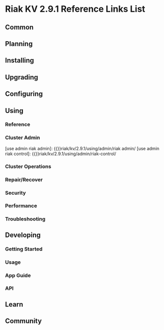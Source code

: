 
# Riak KV 2.9.1 Reference Links List


## Common

[downloads]: {{<baseurl>}}riak/kv/2.9.1/downloads/
[install index]: {{<baseurl>}}riak/kv/2.9.1/setup/installing
[upgrade index]: {{<baseurl>}}riak/kv/2.9.1/upgrading
[plan index]: {{<baseurl>}}riak/kv/2.9.1/planning
[config index]: {{<baseurl>}}riak/2.9.1/using/configuring/
[config reference]: {{<baseurl>}}riak/kv/2.9.1/configuring/reference/
[manage index]: {{<baseurl>}}riak/kv/2.9.1/using/managing
[performance index]: {{<baseurl>}}riak/kv/2.9.1/using/performance
[glossary vnode]: {{<baseurl>}}riak/kv/2.9.1/learn/glossary/#vnode
[contact basho]: https://www.tiot.jp/en/about-us/contact-us/


## Planning

[plan index]: {{<baseurl>}}riak/kv/2.9.1/setup/planning
[plan start]: {{<baseurl>}}riak/kv/2.9.1/setup/planning/start
[plan backend]: {{<baseurl>}}riak/kv/2.9.1/setup/planning/backend
[plan backend bitcask]: {{<baseurl>}}riak/kv/2.9.1/setup/planning/backend/bitcask
[plan backend leveldb]: {{<baseurl>}}riak/kv/2.9.1/setup/planning/backend/leveldb
[plan backend leveled]: {{<baseurl>}}riak/kv/2.9.1/setup/planning/backend/leveled
[plan backend memory]: {{<baseurl>}}riak/kv/2.9.1/setup/planning/backend/memory
[plan backend multi]: {{<baseurl>}}riak/kv/2.9.1/setup/planning/backend/multi
[plan cluster capacity]: {{<baseurl>}}riak/kv/2.9.1/setup/planning/cluster-capacity
[plan bitcask capacity]: {{<baseurl>}}riak/kv/2.9.1/setup/planning/bitcask-capacity-calc
[plan best practices]: {{<baseurl>}}riak/kv/2.9.1/setup/planning/best-practices
[plan future]: {{<baseurl>}}riak/kv/2.9.1/setup/planning/future


## Installing

[install index]: {{<baseurl>}}riak/kv/2.9.1/setup/installing
[install aws]: {{<baseurl>}}riak/kv/2.9.1/setup/installing/amazon-web-services
[install debian & ubuntu]: {{<baseurl>}}riak/kv/2.9.1/setup/installing/debian-ubuntu
[install freebsd]: {{<baseurl>}}riak/kv/2.9.1/setup/installing/freebsd
[install mac osx]: {{<baseurl>}}riak/kv/2.9.1/setup/installing/mac-osx
[install rhel & centos]: {{<baseurl>}}riak/kv/2.9.1/setup/installing/rhel-centos
[install smartos]: {{<baseurl>}}riak/kv/2.9.1/setup/installing/smartos
[install solaris]: {{<baseurl>}}riak/kv/2.9.1/setup/installing/solaris
[install suse]: {{<baseurl>}}riak/kv/2.9.1/setup/installing/suse
[install windows azure]: {{<baseurl>}}riak/kv/2.9.1/setup/installing/windows-azure

[install source index]: {{<baseurl>}}riak/kv/2.9.1/setup/installing/source
[install source erlang]: {{<baseurl>}}riak/kv/2.9.1/setup/installing/source/erlang
[install source jvm]: {{<baseurl>}}riak/kv/2.9.1/setup/installing/source/jvm

[install verify]: {{<baseurl>}}riak/kv/2.9.1/setup/installing/verify


## Upgrading

[upgrade index]: {{<baseurl>}}riak/kv/2.9.1/setup/upgrading
[upgrade checklist]: {{<baseurl>}}riak/kv/2.9.1/setup/upgrading/checklist
[upgrade version]: {{<baseurl>}}riak/kv/2.9.1/setup/upgrading/version
[upgrade cluster]: {{<baseurl>}}riak/kv/2.9.1/setup/upgrading/cluster
[upgrade mdc]: {{<baseurl>}}riak/kv/2.9.1/setup/upgrading/multi-datacenter
[upgrade downgrade]: {{<baseurl>}}riak/kv/2.9.1/setup/downgrade


## Configuring

[config index]: {{<baseurl>}}riak/kv/2.9.1/configuring
[config basic]: {{<baseurl>}}riak/kv/2.9.1/configuring/basic
[config backend]: {{<baseurl>}}riak/kv/2.9.1/configuring/backend
[config manage]: {{<baseurl>}}riak/kv/2.9.1/configuring/managing
[config reference]: {{<baseurl>}}riak/kv/2.9.1/configuring/reference/
[config strong consistency]: {{<baseurl>}}riak/kv/2.9.1/configuring/strong-consistency
[config load balance]: {{<baseurl>}}riak/kv/2.9.1/configuring/load-balancing-proxy
[config mapreduce]: {{<baseurl>}}riak/kv/2.9.1/configuring/mapreduce
[config search]: {{<baseurl>}}riak/kv/2.9.1/configuring/search/

[config v3 mdc]: {{<baseurl>}}riak/kv/2.9.1/configuring/v3-multi-datacenter
[config v3 nat]: {{<baseurl>}}riak/kv/2.9.1/configuring/v3-multi-datacenter/nat
[config v3 quickstart]: {{<baseurl>}}riak/kv/2.9.1/configuring/v3-multi-datacenter/quick-start
[config v3 ssl]: {{<baseurl>}}riak/kv/2.9.1/configuring/v3-multi-datacenter/ssl

[config v2 mdc]: {{<baseurl>}}riak/kv/2.9.1/configuring/v2-multi-datacenter
[config v2 nat]: {{<baseurl>}}riak/kv/2.9.1/configuring/v2-multi-datacenter/nat
[config v2 quickstart]: {{<baseurl>}}riak/kv/2.9.1/configuring/v2-multi-datacenter/quick-start
[config v2 ssl]: {{<baseurl>}}riak/kv/2.9.1/configuring/v2-multi-datacenter/ssl



## Using

[use index]: {{<baseurl>}}riak/kv/2.9.1/using/
[use admin commands]: {{<baseurl>}}riak/kv/2.9.1/using/cluster-admin-commands
[use running cluster]: {{<baseurl>}}riak/kv/2.9.1/using/running-a-cluster

### Reference

[use ref custom code]: {{<baseurl>}}riak/kv/2.9.1/using/reference/custom-code
[use ref handoff]: {{<baseurl>}}riak/kv/2.9.1/using/reference/handoff
[use ref monitoring]: {{<baseurl>}}riak/kv/2.9.1/using/reference/statistics-monitoring
[use ref search]: {{<baseurl>}}riak/kv/2.9.1/using/reference/search
[use ref 2i]: {{<baseurl>}}riak/kv/2.9.1/using/reference/secondary-indexes
[use ref snmp]: {{<baseurl>}}riak/kv/2.9.1/using/reference/snmp
[use ref strong consistency]: {{<baseurl>}}riak/kv/2.9.1/using/reference/strong-consistency
[use ref jmx]: {{<baseurl>}}riak/kv/2.9.1/using/reference/jmx
[use ref obj del]: {{<baseurl>}}riak/kv/2.9.1/using/reference/object-deletion/
[use ref v3 mdc]: {{<baseurl>}}riak/kv/2.9.1/using/reference/v3-multi-datacenter
[use ref v2 mdc]: {{<baseurl>}}riak/kv/2.9.1/using/reference/v2-multi-datacenter

### Cluster Admin

[use admin index]: {{<baseurl>}}riak/kv/2.9.1/using/admin/
[use admin commands]: {{<baseurl>}}riak/kv/2.9.1/using/admin/commands/
[use admin riak cli]: {{<baseurl>}}riak/kv/2.9.1/using/admin/riak-cli/
[use admin riak admin]: {{<baseurl>}}riak/kv/2.9.1/using/admin/riak admin/
[use admin riak control]: {{<baseurl>}}riak/kv/2.9.1/using/admin/riak-control/

### Cluster Operations

[cluster ops add remove node]: {{<baseurl>}}riak/kv/2.9.1/using/cluster-operations/adding-removing-nodes
[cluster ops inspect node]: {{<baseurl>}}riak/kv/2.9.1/using/cluster-operations/inspecting-node
[cluster ops change info]: {{<baseurl>}}riak/kv/2.9.1/using/cluster-operations/changing-cluster-info
[cluster ops load balance]: {{<baseurl>}}riak/kv/2.9.1/configuring/load-balancing-proxy
[cluster ops bucket types]: {{<baseurl>}}riak/kv/2.9.1/using/cluster-operations/bucket-types
[cluster ops handoff]: {{<baseurl>}}riak/kv/2.9.1/using/cluster-operations/handoff
[cluster ops log]: {{<baseurl>}}riak/kv/2.9.1/using/cluster-operations/logging
[cluster ops obj del]: {{<baseurl>}}riak/kv/2.9.1/using/reference/object-deletion
[cluster ops backup]: {{<baseurl>}}riak/kv/2.9.1/using/cluster-operations/backing-up
[cluster ops mdc]: {{<baseurl>}}riak/kv/2.9.1/using/cluster-operations/v3-multi-datacenter
[cluster ops strong consistency]: {{<baseurl>}}riak/kv/2.9.1/using/cluster-operations/strong-consistency
[cluster ops 2i]: {{<baseurl>}}riak/kv/2.9.1/using/reference/secondary-indexes
[cluster ops v3 mdc]: {{<baseurl>}}riak/kv/2.9.1/using/cluster-operations/v3-multi-datacenter
[cluster ops v2 mdc]: {{<baseurl>}}riak/kv/2.9.1/using/cluster-operations/v2-multi-datacenter

### Repair/Recover

[repair recover index]: {{<baseurl>}}riak/kv/2.9.1/using/repair-recovery
[repair recover index]: {{<baseurl>}}riak/kv/2.9.1/using/repair-recovery/failure-recovery/

### Security

[security index]: {{<baseurl>}}riak/kv/2.9.1/using/security/
[security basics]: {{<baseurl>}}riak/kv/2.9.1/using/security/basics
[security managing]: {{<baseurl>}}riak/kv/2.9.1/using/security/managing-sources/

### Performance

[perf index]: {{<baseurl>}}riak/kv/2.9.1/using/performance/
[perf benchmark]: {{<baseurl>}}riak/kv/2.9.1/using/performance/benchmarking
[perf open files]: {{<baseurl>}}riak/kv/2.9.1/using/performance/open-files-limit/
[perf erlang]: {{<baseurl>}}riak/kv/2.9.1/using/performance/erlang
[perf aws]: {{<baseurl>}}riak/kv/2.9.1/using/performance/amazon-web-services
[perf latency checklist]: {{<baseurl>}}riak/kv/2.9.1/using/performance/latency-reduction

### Troubleshooting

[troubleshoot http]: {{<baseurl>}}riak/kv/2.9.1/using/troubleshooting/http-204


## Developing

[dev index]: {{<baseurl>}}riak/kv/2.9.1/developing
[dev client libraries]: {{<baseurl>}}riak/kv/2.9.1/developing/client-libraries
[dev data model]: {{<baseurl>}}riak/kv/2.9.1/developing/data-modeling
[dev data types]: {{<baseurl>}}riak/kv/2.9.1/developing/data-types
[dev kv model]: {{<baseurl>}}riak/kv/2.9.1/developing/key-value-modeling

### Getting Started

[getting started]: {{<baseurl>}}riak/kv/2.9.1/developing/getting-started
[getting started java]: {{<baseurl>}}riak/kv/2.9.1/developing/getting-started/java
[getting started ruby]: {{<baseurl>}}riak/kv/2.9.1/developing/getting-started/ruby
[getting started python]: {{<baseurl>}}riak/kv/2.9.1/developing/getting-started/python
[getting started php]: {{<baseurl>}}riak/kv/2.9.1/developing/getting-started/php
[getting started csharp]: {{<baseurl>}}riak/kv/2.9.1/developing/getting-started/csharp
[getting started nodejs]: {{<baseurl>}}riak/kv/2.9.1/developing/getting-started/nodejs
[getting started erlang]: {{<baseurl>}}riak/kv/2.9.1/developing/getting-started/erlang
[getting started golang]: {{<baseurl>}}riak/kv/2.9.1/developing/getting-started/golang

[obj model java]: {{<baseurl>}}riak/kv/2.9.1/developing/getting-started/java/object-modeling
[obj model ruby]: {{<baseurl>}}riak/kv/2.9.1/developing/getting-started/ruby/object-modeling
[obj model python]: {{<baseurl>}}riak/kv/2.9.1/developing/getting-started/python/object-modeling
[obj model csharp]: {{<baseurl>}}riak/kv/2.9.1/developing/getting-started/csharp/object-modeling
[obj model nodejs]: {{<baseurl>}}riak/kv/2.9.1/developing/getting-started/nodejs/object-modeling
[obj model erlang]: {{<baseurl>}}riak/kv/2.9.1/developing/getting-started/erlang/object-modeling
[obj model golang]: {{<baseurl>}}riak/kv/2.9.1/developing/getting-started/golang/object-modeling

### Usage

[usage index]: {{<baseurl>}}riak/kv/2.9.1/developing/usage
[usage bucket types]: {{<baseurl>}}riak/kv/2.9.1/developing/usage/bucket-types
[usage commit hooks]: {{<baseurl>}}riak/kv/2.9.1/developing/usage/commit-hooks
[usage conflict resolution]: {{<baseurl>}}riak/kv/2.9.1/developing/usage/conflict-resolution
[usage content types]: {{<baseurl>}}riak/kv/2.9.1/developing/usage/content-types
[usage create objects]: {{<baseurl>}}riak/kv/2.9.1/developing/usage/creating-objects
[usage custom extractors]: {{<baseurl>}}riak/kv/2.9.1/developing/usage/custom-extractors
[usage delete objects]: {{<baseurl>}}riak/kv/2.9.1/developing/usage/deleting-objects
[usage mapreduce]: {{<baseurl>}}riak/kv/2.9.1/developing/usage/mapreduce
[usage search]: {{<baseurl>}}riak/kv/2.9.1/developing/usage/search
[usage search schema]: {{<baseurl>}}riak/kv/2.9.1/developing/usage/search-schemas
[usage search data types]: {{<baseurl>}}riak/kv/2.9.1/developing/usage/searching-data-types
[usage 2i]: {{<baseurl>}}riak/kv/2.9.1/developing/usage/secondary-indexes
[usage update objects]: {{<baseurl>}}riak/kv/2.9.1/developing/usage/updating-objects

### App Guide

[apps mapreduce]: {{<baseurl>}}riak/kv/2.9.1/developing/app-guide/advanced-mapreduce
[apps replication properties]: {{<baseurl>}}riak/kv/2.9.1/developing/app-guide/replication-properties
[apps strong consistency]: {{<baseurl>}}riak/kv/2.9.1/developing/app-guide/strong-consistency

### API

[dev api backend]: {{<baseurl>}}riak/kv/2.9.1/developing/api/backend
[dev api http]: {{<baseurl>}}riak/kv/2.9.1/developing/api/http
[dev api http status]: {{<baseurl>}}riak/kv/2.9.1/developing/api/http/status
[dev api pbc]: {{<baseurl>}}riak/kv/2.9.1/developing/api/protocol-buffers/


## Learn

[learn new nosql]: {{<baseurl>}}riak/kv/learn/new-to-nosql
[learn use cases]: {{<baseurl>}}riak/kv/learn/use-cases
[learn why riak]: {{<baseurl>}}riak/kv/learn/why-riak-kv

[glossary]: {{<baseurl>}}riak/kv/2.9.1/learn/glossary/
[glossary aae]: {{<baseurl>}}riak/kv/2.9.1/learn/glossary/#active-anti-entropy-aae
[glossary read rep]: {{<baseurl>}}riak/kv/2.9.1/learn/glossary/#read-repair
[glossary vnode]: {{<baseurl>}}riak/kv/2.9.1/learn/glossary/#vnode

[concept aae]: {{<baseurl>}}riak/kv/2.9.1/learn/concepts/active-anti-entropy/
[concept buckets]: {{<baseurl>}}riak/kv/2.9.1/learn/concepts/buckets
[concept cap neg]: {{<baseurl>}}riak/kv/2.9.1/learn/concepts/capability-negotiation
[concept causal context]: {{<baseurl>}}riak/kv/2.9.1/learn/concepts/causal-context
[concept clusters]: {{<baseurl>}}riak/kv/2.9.1/learn/concepts/clusters/
[concept crdts]: {{<baseurl>}}riak/kv/2.9.1/learn/concepts/crdts
[concept eventual consistency]: {{<baseurl>}}riak/kv/2.9.1/learn/concepts/eventual-consistency
[concept keys objects]: {{<baseurl>}}riak/kv/2.9.1/learn/concepts/keys-and-objects
[concept replication]: {{<baseurl>}}riak/kv/2.9.1/learn/concepts/replication
[concept strong consistency]: {{<baseurl>}}riak/kv/2.9.1/using/reference/strong-consistency
[concept vnodes]: {{<baseurl>}}riak/kv/2.9.1/learn/concepts/vnodes



## Community

[community]: {{<baseurl>}}community
[community projects]: {{<baseurl>}}community/projects
[reporting bugs]: {{<baseurl>}}community/reporting-bugs
[taishi]: {{<baseurl>}}community/taishi

